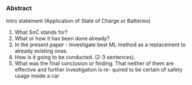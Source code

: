 ### Abstract
Intro statement (Application of State of Charge or Batteries)
1) What SoC stands for?
2) What or how it has been done already?
3) In the present paper - Investigate best ML method as a
replacement to already existing ones.
4) How is it going to be conducted. (2-3 sentences).
5) What was the final conclusion or finding. That neither
of them are effective and further investigation is re-
quired to be certain of safety usage inside a car